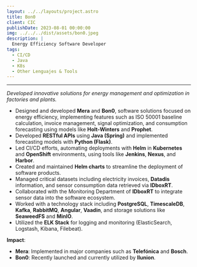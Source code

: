 ```yaml
---
layout: ../../layouts/project.astro
title: Bon0
client: CIC
publishDate: 2023-08-01 00:00:00
img: ../../../dist/assets/bon0.jpeg
description: |
  Energy Efficiency Software Developer
tags:
  - CI/CD
  - Java
  - K8s
  - Other Lenguajes & Tools
---
```


****

_Developed innovative solutions for energy management and optimization in factories and plants._

*	Designed and developed **Mera** and **Bon0**, software solutions focused on energy efficiency, implementing features such as ISO 50001 baseline calculation, invoice management, signal optimization, and consumption forecasting using models like **Holt-Winters** and **Prophet**.
*	Developed **RESTful APIs** using **Java (Spring)** and implemented forecasting models with **Python (Flask)**.
*	Led CI/CD efforts, automating deployments with **Helm** in **Kubernetes** and **OpenShift** environments, using tools like **Jenkins**, **Nexus**, and **Harbor**.
*	Created and maintained **Helm charts** to streamline the deployment of software products.
*	Managed critical datasets including electricity invoices, **Datadis** information, and sensor consumption data retrieved via **IDboxRT**.
*	Collaborated with the Monitoring Department of **IDboxRT** to integrate sensor data into the software ecosystem.
*	Worked with a technology stack including **PostgreSQL**, **TimescaleDB**, **Kafka**, **RabbitMQ**, **Angular**, **Vaadin**, and storage solutions like **SeaweedFS** and **MinIO**.
*	Utilized the **ELK Stack** for logging and monitoring (ElasticSearch, Logstash, Kibana, Filebeat).

**Impact**:

*	**Mera**: 
  Implemented in major companies such as **Telefónica** and **Bosch**.
*	**Bon0**: 
  Recently launched and currently utilized by **Ilunion**.
